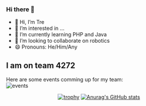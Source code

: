 ### Hi there 👋
- 👋 Hi, I’m Tre
- 👀 I’m interested in ...
- 🌱 I’m currently learning PHP and Java
- 💞️ I’m looking to collaborate on robotics
- 😄 Pronouns: He/Him/Any

## I am on team 4272
Here are some events comming up for my team: <br>
![events](https://thebluealliance-embed.herokuapp.com/?font=Arial&num=4272&color=808080&github=true)

<div align="center">
  
[![trophy](https://github-profile-trophy.vercel.app/?username=TreSchool&theme=onedark)](https://github.com/ryo-ma/github-profile-trophy)
  [![Anurag's GitHub stats](https://github-readme-stats.vercel.app/api?username=TreSchool&show_icons=true&theme=dark)](https://github.com/anuraghazra/github-readme-stats)

</div>

<!---
- 📫 How to reach me: [Discord](https://www.discord.com/users/267139558125076480)
--->
